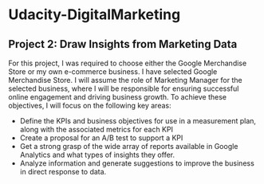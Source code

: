 # Udacity-DigitalMarketing

## Project 2: Draw Insights from Marketing Data
For this project, I was required to choose either the Google Merchandise Store or my own e-commerce business. I have selected Google Merchandise Store. I will assume the role of Marketing Manager for the selected business, where I will be responsible for ensuring successful online engagement and driving business growth. To achieve these objectives, I will focus on the following key areas:
  * Define the KPIs and business objectives for use in a measurement plan, along with the associated metrics for each KPI
  * Create a proposal for an A/B test to support a KPI
  * Get a strong grasp of the wide array of reports available in Google Analytics and what types of insights they offer.
  * Analyze information and generate suggestions to improve the business in direct response to data.
